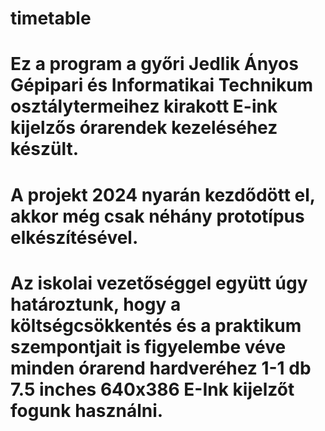 # timetable
# Ez a program a győri Jedlik Ányos Gépipari és Informatikai Technikum osztálytermeihez kirakott E-ink kijelzős órarendek kezeléséhez készült.
# A projekt 2024 nyarán kezdődött el, akkor még csak néhány prototípus elkészítésével.
# Az iskolai vezetőséggel együtt úgy határoztunk, hogy a költségcsökkentés és a praktikum szempontjait is figyelembe véve minden órarend hardveréhez 1-1 db 7.5 inches 640x386 E-Ink kijelzőt fogunk használni.
# 
